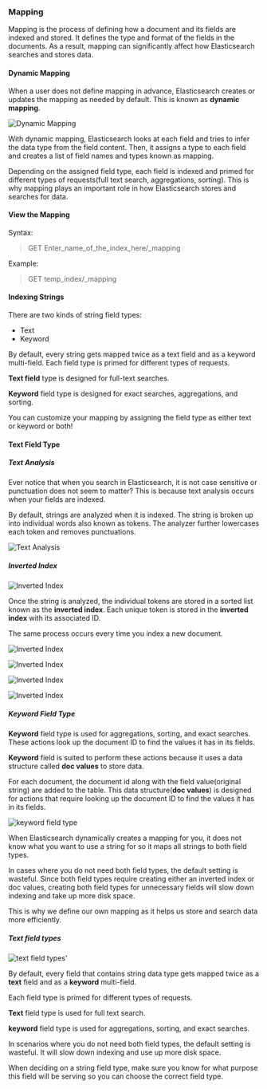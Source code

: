### Mapping

Mapping is the process of defining how a document and its fields are indexed and stored. It defines the type and format of the fields in the documents. As a result, mapping can significantly affect how Elasticsearch searches and stores data.

#### Dynamic Mapping

When a user does not define mapping in advance, Elasticsearch creates or updates the mapping as needed by default. This is known as **dynamic mapping**.

![Dynamic Mapping](images/dynamic-mapping.png)

With dynamic mapping, Elasticsearch looks at each field and tries to infer the data type from the field content. Then, it assigns a type to each field and creates a list of field names and types known as mapping.

Depending on the assigned field type, each field is indexed and primed for different types of requests(full text search, aggregations, sorting). This is why mapping plays an important role in how Elasticsearch stores and searches for data.

#### View the Mapping

Syntax:

> GET Enter_name_of_the_index_here/_mapping

Example:

> GET temp_index/_mapping

#### Indexing Strings

There are two kinds of string field types:

- Text
- Keyword

By default, every string gets mapped twice as a text field and as a keyword multi-field. Each field type is primed for different types of requests.

**Text field** type is designed for full-text searches.

**Keyword** field type is designed for exact searches, aggregations, and sorting.

You can customize your mapping by assigning the field type as either text or keyword or both!

#### Text Field Type

##### Text Analysis

Ever notice that when you search in Elasticsearch, it is not case sensitive or punctuation does not seem to matter? This is because text analysis occurs when your fields are indexed.

By default, strings are analyzed when it is indexed. The string is broken up into individual words also known as tokens. The analyzer further lowercases each token and removes punctuations.

![Text Analysis](images/text-analysis.png)

##### Inverted Index

![Inverted Index](images/inverted-index.png)

Once the string is analyzed, the individual tokens are stored in a sorted list known as the **inverted index**. Each unique token is stored in the **inverted index** with its associated ID.

The same process occurs every time you index a new document.

![Inverted Index](images/inverted-index2.png)

![Inverted Index](images/inverted-index3.png)

![Inverted Index](images/inverted-index4.png)

![Inverted Index](images/inverted-index5.png)

##### Keyword Field Type

**Keyword** field type is used for aggregations, sorting, and exact searches. These actions look up the document ID to find the values it has in its fields.

**Keyword** field is suited to perform these actions because it uses a data structure called **doc values** to store data.

For each document, the document id along with the field value(original string) are added to the table. This data structure(**doc values**) is designed for actions that require looking up the document ID to find the values it has in its fields.

![keyword field type](images/keyword-field-type.png)

When Elasticsearch dynamically creates a mapping for you, it does not know what you want to use a string for so it maps all strings to both field types.

In cases where you do not need both field types, the default setting is wasteful. Since both field types require creating either an inverted index or doc values, creating both field types for unnecessary fields will slow down indexing and take up more disk space.

This is why we define our own mapping as it helps us store and search data more efficiently.

##### Text field types

![text field types](images/text-field-types.jpeg)'

By default, every field that contains string data type gets mapped twice as a **text** field and as a **keyword** multi-field.

Each field type is primed for different types of requests.

**Text** field type is used for full text search.

**keyword** field type is used for aggregations, sorting, and exact searches.

In scenarios where you do not need both field types, the default setting is wasteful. It will slow down indexing and use up more disk space.

When deciding on a string field type, make sure you know for what purpose this field will be serving so you can choose the correct field type.


